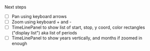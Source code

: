 Next steps

- [ ] Pan using keyboard arrows
- [ ] Zoom using keyboard + and -
- [ ] TimeLinePanel to show list of start, stop, y coord, color rectangles ("display list") aka list of periods
- [ ] TimeLinePanel to show years vertically, and months if zoomed in enough
